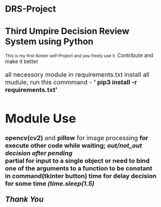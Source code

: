 # DRS-Project
<h1>Third Umpire Decision Review System using Python</h1>
This is my first tkinter self-Project and you freely use it. <big>Contribute and make it better <big>

all necessory module in requirements.txt
install all mudule, run this commmand  - <b>' pip3 install -r requirements.txt'</b>


<h1>Module Use</h1>
<b>opencv(cv2)</b> and <b>pillow</b> for image processing 
<b><Threading</b> for execute other code while waiting;  <i>out/not_out decision after pending</i></br>
<b>partial</b> for input to a single object or need to bind one of the arguments to a function to be constant in command(tkinter button)
<b>time</b> for delay decision for some time <i>(time.sleep(1.5)</i>
  </br></br>
  <big><i>Thank You</i></big>
